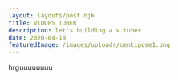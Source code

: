 ```yaml
---
layout: layouts/post.njk
title: VIDOES TUBER
description: let's building a v.tuber
date: 2020-04-18
featuredImage: /images/uploads/centipose1.png
---
```

hrguuuuuuuu